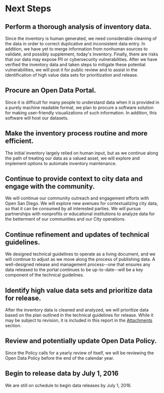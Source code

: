 # Next Steps

## Perform a thorough analysis of inventory data.
Since the inventory is human generated, we need considerable cleaning of the data in order to correct duplicative and inconsistent data entry.  In addition, we have yet to merge information from nonhuman sources to validate, and possibly supplement, today's inventory. Finally, there are risks that our data may expose PII or cybersecurity vulnerabilities. After we have verified the inventory data and taken steps to mitigate these potential vulnerabilities, we will post it for public review and to assist in the identification of high value data sets for prioritization and release.

## Procure an Open Data Portal.
Since it is difficult for many people to understand data when it is provided in a purely machine readable format, we plan to procure a software solution for making user-friendly visualizations of such information.  In addition, this software will host our datasets.

## Make the inventory process routine and more efficient.
The initial inventory largely relied on human input, but as we continue along the path of treating our data as a valued asset, we will explore and implement options to automate inventory maintenance.

## Continue to provide context to city data and engage with the community.
We will continue our community outreach and engagement efforts with Open San Diego. We will explore new avenues for contextualizing city data, so that it can be consumed by all interested parties.   We will pursue partnerships with nonprofits or educational institutions to analyze data for the betterment of our communities and our City operations.

## Continue refinement and updates of technical guidelines.
We designed technical guidelines to operate as a living document, and we will continue to adjust as we move along the process of publishing data.  A well-designed release and management process--one that ensures any data released to the portal continues to be up-to-date--will be a key component of the technical guidelines.

## Identify high value data sets and prioritize data for release.
After the inventory data is cleaned and analyzed, we will prioritize data based on the plan outlined in the technical guidelines for release. While it may be subject to revision, it is included in this report in the [Attachments](../attachments/prioritization.md) section.

## Review and potentially update Open Data Policy.
Since the Policy calls for a yearly review of itself, we will be reviewing the Open Data Policy before the end of the calendar year.

## Begin to release data by July 1, 2016
We are still on schedule to begin data releases by July 1, 2016.





